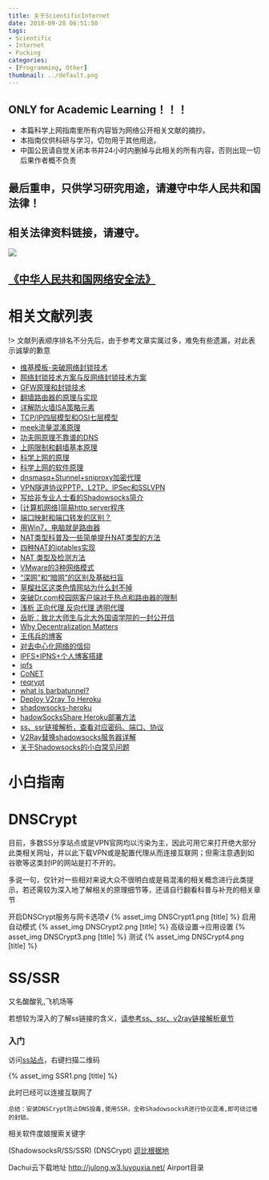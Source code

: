 ```yaml
---
title: 关于ScientificInternet
date: 2018-09-28 06:51:50
tags:
- Scientific
- Internet
- Fucking
categories:
- [Programming, Other]
thumbnail: ../default.png
---
```



## ONLY for Academic Learning！！！
* 本篇科学上网指南里所有内容皆为网络公开相关文献的摘抄。
* 本指南仅供科研与学习，切勿用于其他用途。
* 中国公民请自觉关闭本书并24小时内删掉与此相关的所有内容，否则出现一切后果作者概不负责

## 最后重申，只供学习研究用途，请遵守中华人民共和国法律！

## 相关法律资料链接，请遵守。
![](https://gss1.bdstatic.com/-vo3dSag_xI4khGkpoWK1HF6hhy/baike/crop%3D0%2C92%2C800%2C528%3Bc0%3Dbaike92%2C5%2C5%2C92%2C30/sign=68cbbe45b8fb43160e50203a1d946a1a/f7246b600c338744be5ef1f25b0fd9f9d62aa0a1.jpg)

## [《中华人民共和国网络安全法》](http://www.law-lib.com/law/law_view.asp?id=547569)



# 相关文献列表

!> 文献列表顺序排名不分先后，由于参考文章实属过多，难免有些遗漏，对此表示诚挚的歉意

* [维基模板-突破网络封锁技术](https://zh.wikipedia.org/wiki/Template:%E7%AA%81%E7%A0%B4%E7%BD%91%E7%BB%9C%E5%B0%81%E9%94%81%E6%8A%80%E6%9C%AF)
* [网络封锁技术方案与反网络封锁技术方案](https://docs.google.com/document/d/1n79DOFLdUTSUtzASiN1TaxSF7SWuXqoZvwyM-SO6W7c/preview)
* [GFW原理和封锁技术](https://xuranus.github.io/2017/10/09/GFW%E5%8E%9F%E7%90%86%E5%92%8C%E5%B0%81%E9%94%81%E6%8A%80%E6%9C%AF/)
* [翻墙路由器的原理与实现](https://docs.google.com/document/d/1mmMiMYbviMxJ-DhTyIGdK7OOg581LSD1CZV4XY1OMG8/mobilebasic?pli=1)
* [详解防火墙ISA策略元素](http://blog.51cto.com/yiding/272872)
* [TCP/IP四层模型和OSI七层模型](https://www.debugrun.com/a/RNeZIpB.html)
* [meek流量混淆原理](https://www.google.com/search?q=meek%E6%B5%81%E9%87%8F%E6%B7%B7%E6%B7%86&oq=meek%E6%B5%81%E9%87%8F%E6%B7%B7%E6%B7%86&aqs=chrome..69i57.7285j0j9&sourceid=chrome&ie=UTF-8)
* [功夫网原理不靠谱的DNS](https://www.google.com/search?newwindow=1&ei=dljzWqzhDNCYsAfUwKewAQ&q=%E5%8A%9F%E5%A4%AB%E7%BD%91%E5%8E%9F%E7%90%86%E4%B8%8D%E9%9D%A0%E8%B0%B1%E7%9A%84DNS&oq=%E5%8A%9F%E5%A4%AB%E7%BD%91%E5%8E%9F%E7%90%86%E4%B8%8D%E9%9D%A0%E8%B0%B1%E7%9A%84DNS&gs_l=psy-ab.3...76416.76416.0.76712.1.1.0.0.0.0.0.0..0.0....0...1c.1.64.psy-ab..1.0.0....0.vXslcuUhfQQ)
* [上网限制和翻墙基本原理](http://blog.021xt.cc/archives/85) 
* [科学上网的原理](https://segmentfault.com/a/1190000011485579) 
* [科学上网的软件原理](https://fanzheng.org/archives/2)
* [dnsmasq+Stunnel+sniproxy加密代理](http://www.cnblogs.com/yanxinjiang/p/7486314.html)
* [VPN隧道协议PPTP、L2TP、IPSec和SSLVPN](https://blog.csdn.net/cymm_liu/article/details/16889457)
* [写给非专业人士看的Shadowsocks简介](https://vc2tea.com/whats-shadowsocks/) 
* [[计算机网络]简易http server程序](http://www.hoohack.me/2016/10/28/lcn-simple-server)
* [端口映射和端口转发的区别？](http://www.elecfans.com/dianzichangshi/20171204593654.html)
* [用Win7，电脑就是路由器](http://blog.sina.com.cn/s/blog_6286984e0100kujt.html)
* [NAT类型科普及一些简单提升NAT类型的方法](http://www.xuxiaobo.com/?p=4243)
* [四种NAT的iptables实现](http://os.51cto.com/art/201103/249324.htm)
* [NAT 类型及检测方法](https://my.oschina.net/u/945874/blog/371562)
* [VMware的3种网络模式](http://net.zol.com.cn/115/1158058.html)
* [“深网”和“暗网”的区别及基础扫盲](http://chitanda.me/2016/08/19/difference-between-deepweb-and-darkweb/)
* [草榴社区这类色情网站为什么封不掉](https://www.leiphone.com/news/201612/isY4iUwVGppRMsZA.html)
* [突破Dr.com校园网客户端对于热点和路由器的限制](https://blog.csdn.net/Angle_Cal/article/details/78249612)
* [浅析 正向代理 反向代理 透明代理](https://www.logcg.com/archives/929.html)
* [岳昕：致北大师生与北大外国语学院的一封公开信](https://github.com/sikaozhe1997/Xin-Yue)
* [Why Decentralization Matters](https://medium.com/@cdixon/why-decentralization-matters-5e3f79f7638e)
* [王伟兵的博客](https://github.com/wbwangk/wbwangk.github.io/wiki/IPFS)
* [对去中心化网络的信仰](https://www.kawabangga.com/posts/2226)
* [IPFS+IPNS+个人博客搭建](http://www.liyuechun.org/2017/11/21/ipfs-blockchain-blogger/#52-%E8%8A%82%E7%82%B9ID%E6%9B%BF%E6%8D%A2)
* [ipfs](https://ipfs.io/ipfs/QmV5ZVQxXURKPDcVDW8WjpLCiQYvNzg173XcB6rYFevoXm/#!index.md)
* [CoNET](https://github.com/QTGate/CoNET#conet)
* [reqrypt](https://github.com/basil00/reqrypt#reqrypt)
* [what is barbatunnel?](https://github.com/BarbaTunnelCoder/BarbaTunnel/#what-is-barbatunnel)
* [Deploy V2ray To Heroku](https://github.com/onplus/v2hero/wiki/Deploy-V2ray-To-Heroku)
* [shadowsocks-heroku](https://github.com/onplus/shadowsocks-heroku#shadowsocks-heroku)
* [hadowSocksShare Heroku部署方法](https://github.com/the0demiurge/ShadowSocksShare-OpenShift#heroku-%E9%83%A8%E7%BD%B2%E6%96%B9%E6%B3%95)
* [ss、ssr链接解析，查看对应密码、端口、协议](https://coderschool.cn/2498.html)
* [V2Ray替换shadowsocks服务器详解](https://www.daehub.com/archives/2156.html)
* [关于Shadowsocks的小白常见问题](https://doub.io/ss-jc35/)


# 小白指南

# DNSCrypt 
目前，多数SS分享站点或是VPN官网均以污染为主，因此可用它来打开绝大部分此类相关网址，并以此下载VPN或是配置代理从而连接互联网；但需注意遇到如谷歌等这类封IP的网站是打不开的。

多说一句，仅针对一些相对来说大众不很明白或是易混淆的相关概念进行此类提示，若还需较为深入地了解相关的原理细节等，还请自行翻看科普与补充的相关章节

开启DNSCrypt服务与网卡选项√
{% asset_img DNSCrypt1.png [title] %}
启用自动模式
{% asset_img DNSCrypt2.png [title] %}
高级设置->应用设置
{% asset_img DNSCrypt3.png [title] %}
测试
{% asset_img DNSCrypt4.png [title] %}

# SS/SSR
又名酸酸乳,飞机场等

若想较为深入的了解ss链接的含义，[请参考ss、ssr、v2ray链接解析章节](https://loremwalker.github.io/fq-book/#/srvurl)

### 入门

访问[ss站点](https://free-ss.tk/)，右键扫描二维码

{% asset_img SSR1.png [title] %}

 此时已经可以连接互联网了 

`总结：安装DNSCrypt防止DNS投毒,使用SSR，全称ShadowsocksR进行协议混淆,即可绕过墙的封锁。`

相关软件度娘搜索关键字

(ShadowsocksR/SS/SSR) 
 (DNSCrypt) 
[逗比根据地](https://doub.io/sszhfx/)

Dachui云下载地址
http://julong.w3.luyouxia.net/      Airport目录